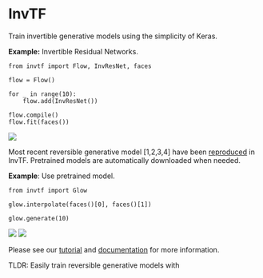 # InvTF
Train invertible generative models using the simplicity of Keras.

<b>Example:</b> Invertible Residual Networks.  

```
from invtf import Flow, InvResNet, faces

flow = Flow()

for _ in range(10): 
    flow.add(InvResNet())

flow.compile()
flow.fit(faces())
```

<img src="faces.png">

Most recent reversible generative model [1,2,3,4] have been <a href="">reproduced</a> in InvTF. Pretrained models are automatically downloaded when needed.

<b>Example</b>: Use pretrained model.

```
from invtf import Glow

glow.interpolate(faces()[0], faces()[1])

glow.generate(10)
```

<img src="interpolate.png">
<img src="generated.png">

Please see our <a href="">tutorial</a> and <a href="">documentation</a> for more information. 

TLDR: Easily train reversible generative models with 
